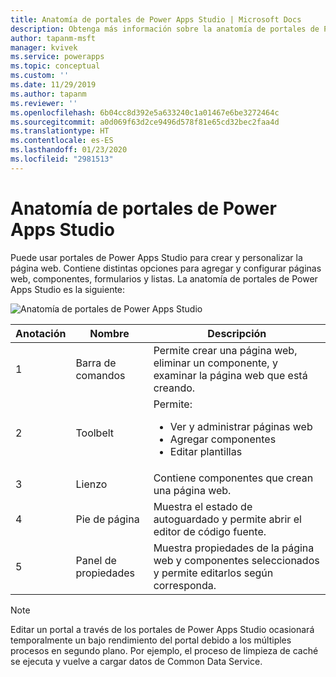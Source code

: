 ```yaml
---
title: Anatomía de portales de Power Apps Studio | Microsoft Docs
description: Obtenga más información sobre la anatomía de portales de Power Apps Studio.
author: tapanm-msft
manager: kvivek
ms.service: powerapps
ms.topic: conceptual
ms.custom: ''
ms.date: 11/29/2019
ms.author: tapanm
ms.reviewer: ''
ms.openlocfilehash: 6b04cc8d392e5a633240c1a01467e6be3272464c
ms.sourcegitcommit: a0d069f63d2ce9496d578f81e65cd32bec2faa4d
ms.translationtype: HT
ms.contentlocale: es-ES
ms.lasthandoff: 01/23/2020
ms.locfileid: "2981513"
---
```

# <a name="power-apps-portals-studio-anatomy"></a>Anatomía de portales de Power Apps Studio

Puede usar portales de Power Apps Studio para crear y personalizar la página web. Contiene distintas opciones para agregar y configurar páginas web, componentes, formularios y listas. La anatomía de portales de Power Apps Studio es la siguiente:

![Anatomía de portales de Power Apps Studio](media/maker-anatomy.png "Anatomía de portales de Power Apps Studio")  

| **Anotación** | **Nombre**        | **Descripción**                                                                              |
|----------------|-----------------|----------------------------------------------------------------------------------------------|
| 1              | Barra de comandos     | Permite crear una página web, eliminar un componente, y examinar la página web que está creando.  |
| 2              | Toolbelt        | Permite:<ul><li>Ver y administrar páginas web</li><li>Agregar componentes</li><li>Editar plantillas</li></ul>  |
| 3              | Lienzo          | Contiene componentes que crean una página web.                                                    |
| 4              | Pie de página          | Muestra el estado de autoguardado y permite abrir el editor de código fuente.                         |
| 5              | Panel de propiedades | Muestra propiedades de la página web y componentes seleccionados y permite editarlos según corresponda. |

> [!NOTE]
> Editar un portal a través de los portales de Power Apps Studio ocasionará temporalmente un bajo rendimiento del portal debido a los múltiples procesos en segundo plano. Por ejemplo, el proceso de limpieza de caché se ejecuta y vuelve a cargar datos de Common Data Service.
